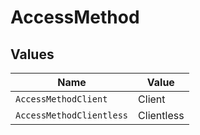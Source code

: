 # AccessMethod


## Values

| Name                     | Value                    |
| ------------------------ | ------------------------ |
| `AccessMethodClient`     | Client                   |
| `AccessMethodClientless` | Clientless               |